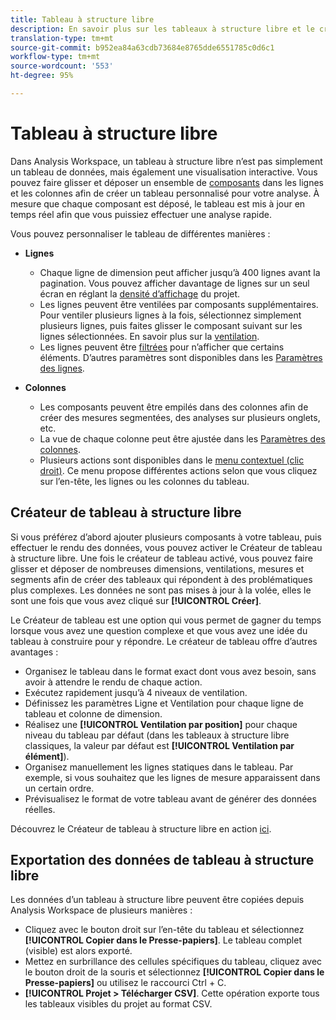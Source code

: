 ```yaml
---
title: Tableau à structure libre
description: En savoir plus sur les tableaux à structure libre et le créateur de tableaux à structure libre
translation-type: tm+mt
source-git-commit: b952ea84a63cdb73684e8765dde6551785c0d6c1
workflow-type: tm+mt
source-wordcount: '553'
ht-degree: 95%

---
```



# Tableau à structure libre

Dans Analysis Workspace, un tableau à structure libre n’est pas simplement un tableau de données, mais également une visualisation interactive. Vous pouvez faire glisser et déposer un ensemble de [composants](https://docs.adobe.com/content/help/fr-FR/analytics/analyze/analysis-workspace/components/analysis-workspace-components.html) dans les lignes et les colonnes afin de créer un tableau personnalisé pour votre analyse. À mesure que chaque composant est déposé, le tableau est mis à jour en temps réel afin que vous puissiez effectuer une analyse rapide.

Vous pouvez personnaliser le tableau de différentes manières :

* **Lignes**
   * Chaque ligne de dimension peut afficher jusqu’à 400 lignes avant la pagination. Vous pouvez afficher davantage de lignes sur un seul écran en réglant la [densité d’affichage](https://docs.adobe.com/content/help/fr-FR/analytics/analyze/analysis-workspace/build-workspace-project/view-density.html) du projet.
   * Les lignes peuvent être ventilées par composants supplémentaires. Pour ventiler plusieurs lignes à la fois, sélectionnez simplement plusieurs lignes, puis faites glisser le composant suivant sur les lignes sélectionnées. En savoir plus sur la [ventilation](https://docs.adobe.com/content/help/fr-FR/analytics/analyze/analysis-workspace/components/dimensions/t-breakdown-fa.html).
   * Les lignes peuvent être [filtrées](https://docs.adobe.com/content/help/en/analytics/analyze/analysis-workspace/visualizations/freeform-table/pagination-filtering-sorting.html) pour n’afficher que certains éléments. D’autres paramètres sont disponibles dans les [Paramètres des lignes](https://docs.adobe.com/content/help/en/analytics/analyze/analysis-workspace/visualizations/freeform-table/column-row-settings/table-settings.html).

* **Colonnes**
   * Les composants peuvent être empilés dans des colonnes afin de créer des mesures segmentées, des analyses sur plusieurs onglets, etc.
   * La vue de chaque colonne peut être ajustée dans les [Paramètres des colonnes](https://docs.adobe.com/content/help/fr-FR/analytics/analyze/analysis-workspace/build-workspace-project/column-row-settings/column-settings.html).
   * Plusieurs actions sont disponibles dans le [menu contextuel (clic droit)](https://docs.adobe.com/content/help/en/analytics-learn/tutorials/analysis-workspace/building-freeform-tables/using-the-right-click-menu.html). Ce menu propose différentes actions selon que vous cliquez sur l’en-tête, les lignes ou les colonnes du tableau.

## Créateur de tableau à structure libre

Si vous préférez d’abord ajouter plusieurs composants à votre tableau, puis effectuer le rendu des données, vous pouvez activer le Créateur de tableau à structure libre. Une fois le créateur de tableau activé, vous pouvez faire glisser et déposer de nombreuses dimensions, ventilations, mesures et segments afin de créer des tableaux qui répondent à des problématiques plus complexes. Les données ne sont pas mises à jour à la volée, elles le sont une fois que vous avez cliqué sur **[!UICONTROL Créer]**.

Le Créateur de tableau est une option qui vous permet de gagner du temps lorsque vous avez une question complexe et que vous avez une idée du tableau à construire pour y répondre. Le créateur de tableau offre d’autres avantages :

* Organisez le tableau dans le format exact dont vous avez besoin, sans avoir à attendre le rendu de chaque action.
* Exécutez rapidement jusqu’à 4 niveaux de ventilation.
* Définissez les paramètres Ligne et Ventilation pour chaque ligne de tableau et colonne de dimension.
* Réalisez une **[!UICONTROL Ventilation par position]** pour chaque niveau du tableau par défaut (dans les tableaux à structure libre classiques, la valeur par défaut est **[!UICONTROL Ventilation par élément]**).
* Organisez manuellement les lignes statiques dans le tableau. Par exemple, si vous souhaitez que les lignes de mesure apparaissent dans un certain ordre.
* Prévisualisez le format de votre tableau avant de générer des données réelles.

Découvrez le Créateur de tableau à structure libre en action [ici](https://youtu.be/GUMWiJAmMGI).

## Exportation des données de tableau à structure libre

Les données d’un tableau à structure libre peuvent être copiées depuis Analysis Workspace de plusieurs manières :

* Cliquez avec le bouton droit sur l’en-tête du tableau et sélectionnez **[!UICONTROL Copier dans le Presse-papiers]**. Le tableau complet (visible) est alors exporté.
* Mettez en surbrillance des cellules spécifiques du tableau, cliquez avec le bouton droit de la souris et sélectionnez **[!UICONTROL Copier dans le Presse-papiers]** ou utilisez le raccourci Ctrl + C.
* **[!UICONTROL Projet > Télécharger CSV]**. Cette opération exporte tous les tableaux visibles du projet au format CSV.
